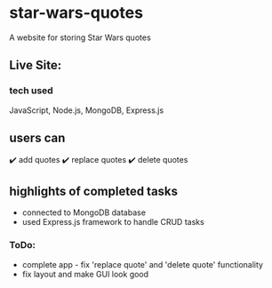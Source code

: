 # star-wars-quotes
A website for storing Star Wars quotes
## Live Site: 

### tech used
JavaScript, Node.js, MongoDB, Express.js

## users can
✔️ add quotes
✔️ replace quotes
✔️ delete quotes

## highlights of completed tasks
* connected to MongoDB database
* used Express.js framework to handle CRUD tasks
### ToDo:
* complete app - fix 'replace quote' and 'delete quote' functionality
* fix layout and make GUI look good
